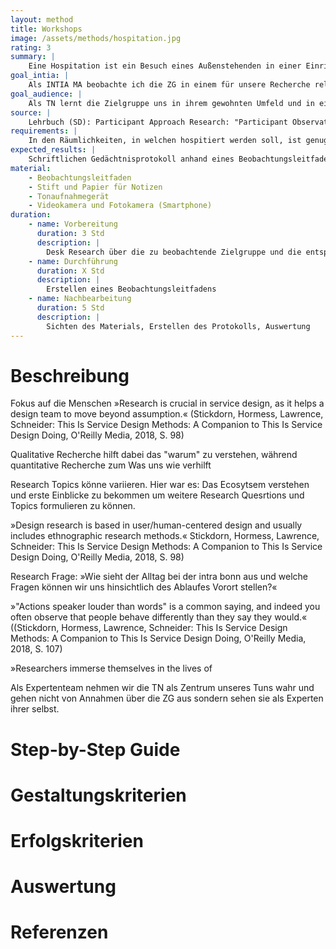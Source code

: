 ```yaml
---
layout: method
title: Workshops
image: /assets/methods/hospitation.jpg
rating: 3
summary: |
    Eine Hospitation ist ein Besuch eines Außenstehenden in einer Einrichtung, Firma oder Behörde. Der Hospitant (Gast) soll dabei deren Arbeit kennenlernen oder begutachten bzw. arbeitet selbst probeweise mit. Je nach Art der Hospitation kann eine Ähnlichkeit zum Praktikum bestehen.
goal_intia: |
    Als INTIA MA beobachte ich die ZG in einem für unsere Recherche relevanten Umfeld/bei einer relevanten Tätigkeit um ihre Motivation, ihr Verhalten und ihre Tätigkeiten sowie das entsprechende Ecosystem entsprechend unserer Research Frage zu verstehen.
goal_audience: |
    Als TN lernt die Zielgruppe uns in ihrem gewohnten Umfeld und in einem gewohnten Setting kennen und bekommt die Chance, sich als Experten ihrer selbst zu positionieren, indem sie uns ihre Tätigkeiten erklärt.
source: |
    Lehrbuch (SD): Participant Approach Research: "Participant Observation" & "Contextual Interviews" Bezug: Ethnografische Recherchemethoden
requirements: |
    In den Räumlichkeiten, in welchen hospitiert werden soll, ist genug Platz für weitere Personen und die Hospitierenden behindern die Abläufe nicht
expected_results: |
    Schriftlichen Gedächtnisprotokoll anhand eines Beobachtungsleitfadens, Idealerweise Ton- und Bildaufnahmen
material:
    - Beobachtungsleitfaden
    - Stift und Papier für Notizen
    - Tonaufnahmegerät
    - Videokamera und Fotokamera (Smartphone)
duration:
    - name: Vorbereitung
      duration: 3 Std
      description: |
        Desk Research über die zu beobachtende Zielgruppe und die entsprechende Tätigkeit/das Umfeld
    - name: Durchführung
      duration: X Std
      description: |
        Erstellen eines Beobachtungsleitfadens
    - name: Nachbearbeitung
      duration: 5 Std
      description: |
        Sichten des Materials, Erstellen des Protokolls, Auswertung
---
```

# Beschreibung
Fokus auf die Menschen »Research is crucial in service design, as it helps a design team to move beyond assumption.« (Stickdorn, Hormess, Lawrence, Schneider: This Is Service Design Methods: A Companion to This Is Service Design Doing, O'Reilly Media, 2018, S. 98)

Qualitative Recherche hilft dabei das "warum" zu verstehen, während quantitative Recherche zum Was uns wie verhilft

Research Topics könne variieren. Hier war es: Das Ecosytsem verstehen und erste Einblicke zu bekommen um weitere Research Quesrtions und Topics formulieren zu können.

»Design research is based in user/human-centered design and usually includes ethnographic research methods.« Stickdorn, Hormess, Lawrence, Schneider: This Is Service Design Methods: A Companion to This Is Service Design Doing, O'Reilly Media, 2018, S. 98)

Research Frage: »Wie sieht der Alltag bei der intra bonn aus und welche Fragen können wir uns hinsichtlich des Ablaufes Vorort stellen?«

»"Actions speaker louder than words" is a common saying, and indeed you often observe that people behave differently than they say they would.« ((Stickdorn, Hormess, Lawrence, Schneider: This Is Service Design Methods: A Companion to This Is Service Design Doing, O'Reilly Media, 2018, S. 107)

»Researchers immerse themselves in the lives of 

Als Expertenteam nehmen wir die TN als Zentrum unseres Tuns wahr und gehen nicht von Annahmen über die ZG aus sondern sehen sie als Experten ihrer selbst.

# Step-by-Step Guide
# Gestaltungskriterien
# Erfolgskriterien
# Auswertung
# Referenzen
